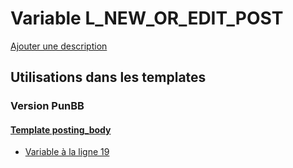 # Variable L_NEW_OR_EDIT_POST
[Ajouter une description](https://fa-tvars.appspot.com/var/L_NEW_OR_EDIT_POST)

## Utilisations dans les templates

### Version PunBB

#### [Template posting_body](punbb/posting_body.md#readme)
* [Variable &agrave; la ligne 19](../punbb/posting_body.tpl#L19)